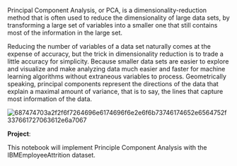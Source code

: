 Principal Component Analysis, or PCA, is a dimensionality-reduction method that is often used to reduce the dimensionality of large data sets, by transforming a large set of variables into a smaller one that still contains most of the information in the large set.

Reducing the number of variables of a data set naturally comes at the expense of accuracy, but the trick in dimensionality reduction is to trade a little accuracy for simplicity. Because smaller data sets are easier to explore and visualize and make analyzing data much easier and faster for machine learning algorithms without extraneous variables to process. Geometrically speaking, principal components represent the directions of the data that explain a maximal amount of variance, that is to say, the lines that capture most information of the data.

![687474703a2f2f6f7264696e6174696f6e2e6f6b73746174652e6564752f337661727063612e6a7067](https://user-images.githubusercontent.com/119718873/206083100-2a2975c9-eec5-4c88-b0be-0283a216b378.jpeg)


**Project**:

This notebook will implement Principle Component Analysis with the IBMEmployeeAttrition dataset.

